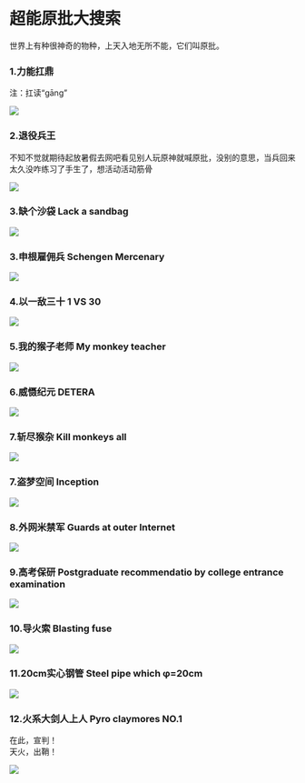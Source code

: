 # 超能原批大搜索

世界上有种很神奇的物种，上天入地无所不能，它们叫原批。

### 1.力能扛鼎

注：扛读“gāng”

![](https://github.com/DreamingCats/GenshitJokes/raw/main/超能原批大搜索/力能扛鼎.jpg)

### 2.退役兵王  

不知不觉就期待起放暑假去网吧看见别人玩原神就喊原批，没别的意思，当兵回来太久没咋练习了手生了，想活动活动筋骨

![](https://github.com/DreamingCats/GenshitJokes/raw/main/超能原批大搜索/退役兵王.jpg)

### 3.缺个沙袋 Lack a sandbag

![](https://github.com/DreamingCats/GenshitJokes/raw/main/超能原批大搜索/缺个沙袋.jpg)

### 3.申根雇佣兵 Schengen Mercenary

![](https://github.com/DreamingCats/GenshitJokes/raw/main/超能原批大搜索/申根雇佣兵.jpg)

### 4.以一敌三十 1 VS 30

![](https://github.com/DreamingCats/GenshitJokes/raw/main/超能原批大搜索/以一敌三十.jpg)

### 5.我的猴子老师 My monkey teacher

![](https://github.com/DreamingCats/GenshitJokes/raw/main/超能原批大搜索/我的猴子老师.jpg)

### 6.威慑纪元  DETERA

![](https://github.com/DreamingCats/GenshitJokes/raw/main/超能原批大搜索/威慑纪元.jpg)

### 7.斩尽猴杂  Kill monkeys all

![](https://github.com/DreamingCats/GenshitJokes/raw/main/超能原批大搜索/斩尽猴杂.jpg)

### 7.盗梦空间  Inception

![](https://github.com/DreamingCats/GenshitJokes/raw/main/超能原批大搜索/盗梦空间.jpg)

### 8.外网米禁军  Guards at outer Internet

![](https://github.com/DreamingCats/GenshitJokes/raw/main/超能原批大搜索/外网米禁军.jpg)

### 9.高考保研   Postgraduate recommendatio by college entrance examination

![](https://github.com/DreamingCats/GenshitJokes/raw/main/超能原批大搜索/高考保研.jpg)

### 10.导火索   Blasting fuse

![](https://github.com/DreamingCats/GenshitJokes/raw/main/images/超能原批大搜索/导火索.jpg)

### 11.20cm实心钢管   Steel pipe which φ=20cm

![](https://github.com/DreamingCats/GenshitJokes/raw/main/超能原批大搜索/20cm实心钢管.jpg)

### 12.火系大剑人上人  Pyro claymores NO.1

在此，宣判！  
天火，出鞘！  

![](https://github.com/DreamingCats/GenshitJokes/raw/main/超能原批大搜索/火系大剑人上人.jpg)
